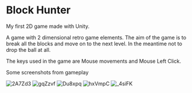# Block Hunter

My first 2D game made with Unity.

A game with 2 dimensional retro game elements. The aim of the game is to break all the blocks and move on to the next level.
In the meantime not to drop the ball at all. 

The keys used in the game are Mouse movements and Mouse Left Click.

Some screenshots from gameplay

![2A7Zd3](https://user-images.githubusercontent.com/23568779/112608008-e19f0d80-8e2a-11eb-981c-85f243439bf0.png)
![gqZzvf](https://user-images.githubusercontent.com/23568779/112608022-e5329480-8e2a-11eb-8a48-ddf1b361a1bc.png)
![Du8xpq](https://user-images.githubusercontent.com/23568779/112608023-e5cb2b00-8e2a-11eb-9448-4cfbabce4ca7.png)
![hxVmpC](https://user-images.githubusercontent.com/23568779/112608035-e82d8500-8e2a-11eb-8bc6-8897a026119b.png)
![_4siFK](https://user-images.githubusercontent.com/23568779/112608044-eb287580-8e2a-11eb-88a7-1a5b5b1e8217.png)




